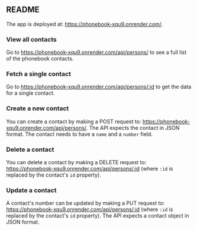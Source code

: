 ## README ##

The app is deployed at: https://phonebook-xqu9.onrender.com/.

### View all contacts

Go to https://phonebook-xqu9.onrender.com/api/persons/ to see a full list of the phonebook contacts.

### Fetch a single contact

Go to https://phonebook-xqu9.onrender.com/api/persons/:id to get the data for a single contact.

### Create a new contact

You can create a contact by making a POST request to: https://phonebook-xqu9.onrender.com/api/persons/. The API expects the contact in JSON format. The contact needs to have a `name` and a `number` field.

### Delete a contact

You can delete a contact by making a DELETE request to: https://phonebook-xqu9.onrender.com/api/persons/:id (where `:id` is replaced by the contact's `id` property).

### Update a contact

A contact's number can be updated by making a PUT request to: https://phonebook-xqu9.onrender.com/api/persons/:id (where `:id` is replaced by the contact's `id` property). The API expects a contact object in JSON format.
